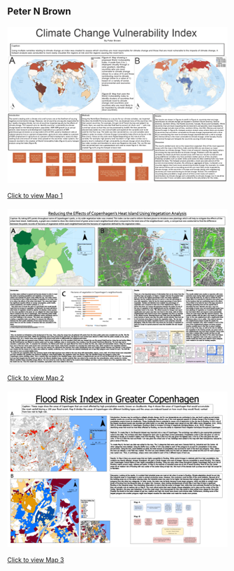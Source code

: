 ## Peter N Brown


### ![Climate Change Vulnerability Index](ClimateVulnerabilityIndex.png)

[Click to view Map 1](https://drive.google.com/file/d/1EZlmB8gc67XfuUuhn6bpVCvMRWYxksFi/view?usp=sharing)
<br>

### ![Reducing the Effects of Copenhagen's Heat Island Using Vegetation Analysis](CPH_vegetation_analysis.png)

[Click to view Map 2](https://drive.google.com/file/d/1wlJ_b3_ZZu1I4PU1r6GggtNxKPFUsFTY/view?usp=sharing)
<br>

### ![Map 3: Flood Risk Index in Greater Copenhagen](CPH_floodrisk.png)

[Click to view Map 3](https://drive.google.com/file/d/1Na_m9gFR_gixzAfEMuKs3uV5pF16HsXe/view?usp=sharing)
